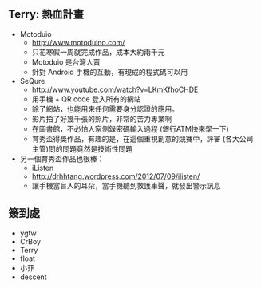 ## Terry: 熱血計畫 ##
  * Motoduio
    * http://www.motoduino.com/
    * 只花寒假一周就完成作品，成本大約兩千元
    * Motoduio 是台灣人賣
    * 針對 Android 手機的互動，有現成的程式碼可以用
  * SeQure
    * http://www.youtube.com/watch?v=LKmKfhoCHDE
    * 用手機 + QR code 登入所有的網站
    * 除了網站，也能用來任何需要身分認證的應用。
    * 影片拍了好幾千張的照片，非常的苦力專業啊
    * 在圖書館，不必怕人家側錄密碼輸入過程 (銀行ATM快來學一下)
    * 育秀盃得獎作品，有趣的是，在這個重視創意的競賽中，評審 (各大公司主管)問的問題竟然是技術性問題
  * 另一個育秀盃作品也很棒：
    * iListen
    * http://drhhtang.wordpress.com/2012/07/09/ilisten/
    * 讓手機當盲人的耳朵，當手機聽到救護車聲，就發出警示訊息

## 簽到處 ##
  * ygtw
  * CrBoy
  * Terry
  * float
  * 小菲
  * descent